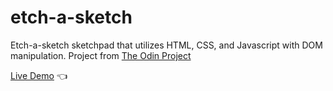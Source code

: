 # etch-a-sketch

Etch-a-sketch sketchpad that utilizes HTML, CSS, and Javascript with DOM manipulation. Project from [The Odin Project](https://www.theodinproject.com/courses/foundations/lessons/etch-a-sketch-project)

[Live Demo](https://jthuynh.github.io/etch-a-sketch/) 👈
